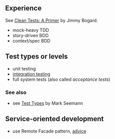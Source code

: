 ## Experience

See [Clean Tests: A Primer](https://lostechies.com/jimmybogard/2015/01/29/clean-tests-a-primer/) by Jimmy Bogard.

* mock-heavy TDD
* story-driven BDD
* context/spec BDD

## Test types or levels

* unit testing
* [integration testing](integration-tests.md)
* full system tests (also called _acceptance tests_)

### See also

* see [Test Types](http://blogs.msdn.com/b/ploeh/archive/2006/08/27/727211.aspx) by Mark Seemann

## Service-oriented development

* use Remote Facade pattern, [advice](http://blogs.msdn.com/b/ploeh/archive/2006/08/17/speakingattechedbarcelona.aspx#706320)
